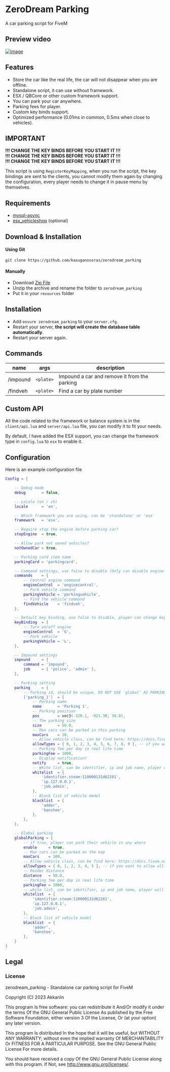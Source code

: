 # ZeroDream Parking
A car parking script for FiveM

## Preview video

[![image](https://user-images.githubusercontent.com/34357771/210299479-b71f3ad1-b08b-4189-a0ec-9374a259d23c.png)](https://youtu.be/UH77hUi-KkI)

## Features

- Store the car like the real life, the car will not disappear when you are offline.
- Standalone script, it can use without framework.
- ESX / QBCore or other custom framework support.
- You can park your car anywhere.
- Parking fees for player.
- Custom key binds support.
- Optimized performance (0.01ms in common, 0.5ms when close to vehicles).

## IMPORTANT
**!!! CHANGE THE KEY BINDS BEFORE YOU START IT !!!**<br>
**!!! CHANGE THE KEY BINDS BEFORE YOU START IT !!!**<br>
**!!! CHANGE THE KEY BINDS BEFORE YOU START IT !!!**<br>

This script is using `RegisterKeyMapping`, when you run the script, the key bindings are sent to the clients, you cannot modify them again by changing the configuration, every player needs to change it in pause menu by themselves.

## Requirements

- [mysql-async](https://github.com/brouznouf/fivem-mysql-async)
- [esx_vehicleshop](https://github.com/bathorus/esx_vehicleshop) (optional)

## Download & Installation

#### Using Git

```
git clone https://github.com/kasuganosoras/zerodream_parking
```

#### Manually

- Download [Zip File](https://github.com/kasuganosoras/zerodream_parking/archive/master.zip)
- Unzip the archive and rename the folder to `zerodream_parking`
- Put it in your `resources` folder

## Installation

- Add `ensure zerodream_parking` to your `server.cfg`.
- Restart your server, **the script will create the database table automatically**.
- Restart your server again.

## Commands

| name | args | description |
| ---- | ---- | ----------- |
| /impound | `<plate>` | Impound a car and remove it from the parking |
| /findveh | `<plate>` | Find a car by plate number |

## Custom API

All the code related to the framework or balance system is in the `client/api.lua` and `server/api.lua` file, you can modify it to fit your needs.

By default, I have added the ESX support, you can change the framework type in `config.lua` to `esx` to enable it.

## Configuration
Here is an example configuration file

```lua
Config = {

    -- Debug mode
    debug       = false,

    -- Locale (en / zh)
    locale      = 'en',

    -- Which framework you are using, can be 'standalone' or 'esx'
    framework   = 'esx',

    -- Require stop the engine before parking car?
    stopEngine  = true,

    -- Allow park not owned vehicles?
    notOwnedCar = true,

    -- Parking card item name
    parkingCard = 'parkingcard',

    -- Command settings, use false to disable (Only can disable engine control / find vehicle)
    commands    = {
        -- Control engine command
        engineControl  = 'enginecontrol',
        -- Park vehicle command
        parkingVehicle = 'parkingvehicle',
        -- Find the vehicle command
        findVehicle    = 'findveh',
    },

    -- Default key binding, use false to disable, player can change key binding in pause menu > settings > key binding > FiveM
    keyBinding  = {
        -- Turn on/off engine
        engineControl  = 'G',
        -- Park vehicle
        parkingVehicle = 'L',
    },

    -- Impound settings
    impound     = {
        command = 'impound',
        job     = { 'police', 'admin' },
    },

    -- Parking setting
    parking     = {
        -- Parking id, should be unique, DO NOT USE 'global' AS PARKING ID
        ['parking_1']  = {
            -- Parking name
            name       = 'Parking 1',
            -- Parking position
            pos        = vec3(-320.1, -921.38, 30.0),
            -- The parking size
            size       = 50.0,
            -- Max cars can be parked in this parking
            maxCars    = 10,
            -- Allow vehicle class, can be find here: https://docs.fivem.net/natives/?_0x29439776AAA00A62 (use -1 means all, use , to separate multiple types)
            allowTypes = { 0, 1, 2, 3, 4, 5, 6, 7, 8, 9 }, -- if you want to allow all class, change to { -1 },
            -- Parking fee per day in real life time
            parkingFee = 1000,
            -- Display notification?
            notify     = true,
            -- White list, can be identifier, ip and job name, player will not need to pay parking fee if they are in the whitelist
            whitelist  = {
                'identifier.steam:110000131d62281',
                'ip.127.0.0.1',
                'job.admin',
            },
            -- Black list of vehicle model
            blacklist  = {
                'adder',
                'banshee',
            },
        },
    },

    -- Global parking
    globalParking = {
        -- if true, player can park their vehicle in any where
        enable     = true,
        -- Max cars can be parked on the map
        maxCars    = 100,
        -- Allow vehicle class, can be find here: https://docs.fivem.net/natives/?_0x29439776AAA00A62 (use -1 means all, use , to separate multiple types)
        allowTypes = { 0, 1, 2, 3, 4, 5 }, -- if you want to allow all class, change to { -1 },
        -- Render distance
        distance   = 50.0,
        -- Parking fee per day in real life time
        parkingFee = 1000,
        -- white list, can be identifier, ip and job name, player will not need to pay parking fee if they are in the whitelist
        whitelist  = {
            'identifier.steam:110000131d62281',
            'ip.127.0.0.1',
            'job.admin',
        },
        -- Black list of vehicle model
        blacklist  = {
            'adder',
            'banshee',
        },
    }
}
```

## Legal

### License

zerodream_parking - Standalone car parking script for FiveM

Copyright (C) 2023 Akkariin

This program Is free software: you can redistribute it And/Or modify it under the terms Of the GNU General Public License As published by the Free Software Foundation, either version 3 Of the License, Or (at your option) any later version.

This program Is distributed In the hope that it will be useful, but WITHOUT ANY WARRANTY; without even the implied warranty Of MERCHANTABILITY Or FITNESS FOR A PARTICULAR PURPOSE. See the GNU General Public License For more details.

You should have received a copy Of the GNU General Public License along with this program. If Not, see http://www.gnu.org/licenses/.
